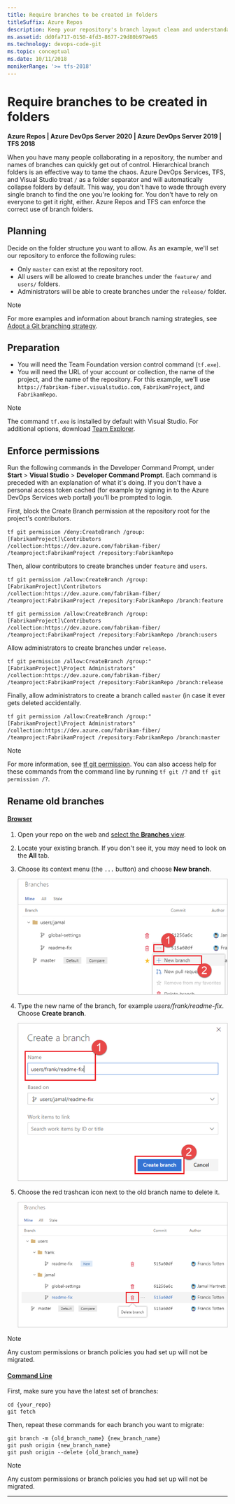 ```yaml
---
title: Require branches to be created in folders
titleSuffix: Azure Repos
description: Keep your repository's branch layout clean and understandable by requiring the use of branch folders
ms.assetid: dd0fa717-0150-4fd3-8677-29d80b979e65
ms.technology: devops-code-git
ms.topic: conceptual
ms.date: 10/11/2018
monikerRange: '>= tfs-2018'
---
```



# Require branches to be created in folders

**Azure Repos | Azure DevOps Server 2020 | Azure DevOps Server 2019 | TFS 2018**

When you have many people collaborating in a repository, the number and names of branches can quickly get out of control.
Hierarchical branch folders is an effective way to tame the chaos.
Azure DevOps Services, TFS, and Visual Studio treat `/` as a folder separator and will automatically collapse folders by default.
This way, you don't have to wade through every single branch to find the one you're looking for.
You don't have to rely on everyone to get it right, either.
Azure Repos and TFS can enforce the correct use of branch folders.

## Planning

Decide on the folder structure you want to allow.
As an example, we'll set our repository to enforce the following rules:

* Only `master` can exist at the repository root.
* All users will be allowed to create branches under the `feature/` and `users/` folders.
* Administrators will be able to create branches under the `release/` folder.

>[!NOTE]
>For more examples and information about branch naming strategies, see [Adopt a Git branching strategy](git-branching-guidance.md).

## Preparation

* You will need the Team Foundation version control command (`tf.exe`).
* You will need the URL of your account or collection, the name of the project, and the name of the repository. For this example, we'll use `https://fabrikam-fiber.visualstudio.com`, `FabrikamProject`, and `FabrikamRepo`.

> [!NOTE]
> The command `tf.exe` is installed by default with Visual Studio. For additional options, download [Team Explorer](https://visualstudio.microsoft.com/thank-you-downloading-visual-studio/?sku=TeamExplorer).

## Enforce permissions

Run the following commands in the Developer Command Prompt, under **Start** > **Visual Studio** > **Developer Command Prompt**.
Each command is preceded with an explanation of what it's doing. If you don't have a personal access token cached (for example by signing in to the Azure DevOps Services web portal) you'll be prompted to login.

First, block the Create Branch permission at the repository root for the project's contributors.

```
tf git permission /deny:CreateBranch /group:[FabrikamProject]\Contributors /collection:https://dev.azure.com/fabrikam-fiber/ /teamproject:FabrikamProject /repository:FabrikamRepo
```

Then, allow contributors to create branches under `feature` and `users`.

```
tf git permission /allow:CreateBranch /group:[FabrikamProject]\Contributors /collection:https://dev.azure.com/fabrikam-fiber/ /teamproject:FabrikamProject /repository:FabrikamRepo /branch:feature
```

```
tf git permission /allow:CreateBranch /group:[FabrikamProject]\Contributors /collection:https://dev.azure.com/fabrikam-fiber/ /teamproject:FabrikamProject /repository:FabrikamRepo /branch:users
```

Allow administrators to create branches under `release`.

```
tf git permission /allow:CreateBranch /group:"[FabrikamProject]\Project Administrators" /collection:https://dev.azure.com/fabrikam-fiber/ /teamproject:FabrikamProject /repository:FabrikamRepo /branch:release
```

Finally, allow administrators to create a branch called `master` (in case it ever gets deleted accidentally.

```
tf git permission /allow:CreateBranch /group:"[FabrikamProject]\Project Administrators" /collection:https://dev.azure.com/fabrikam-fiber/ /teamproject:FabrikamProject /repository:FabrikamRepo /branch:master
```

>[!NOTE]
>For more information, see [tf git permission](../../repos/tfvc/git-permission-command.md). You can also access help for these commands from the command line by running `tf git /?` and `tf git permission /?`.

## Rename old branches

#### [Browser](#tab/browser/)
1. Open your repo on the web and [select the **Branches** view](manage-your-branches.md).
2. Locate your existing branch. If you don't see it, you may need to look on the **All** tab.
3. Choose its context menu (the `...` button) and choose **New branch**.

   ![Create branch menu](media/require-branch-folders/create-new-branch-menu.png)

4. Type the new name of the branch, for example *users/frank/readme-fix*. Choose **Create branch**.

   ![Create new branch](media/require-branch-folders/create-new-branch.png)

5. Choose the red trashcan icon next to the old branch name to delete it.

   ![Delete old branch](media/require-branch-folders/delete-old-branch.png)


>[!NOTE] 
>Any custom permissions or branch policies you had set up will not be migrated.

#### [Command Line](#tab/command-line/)
First, make sure you have the latest set of branches:

```
cd {your_repo}
git fetch
```

Then, repeat these commands for each branch you want to migrate:

```
git branch -m {old_branch_name} {new_branch_name}
git push origin {new_branch_name}
git push origin --delete {old_branch_name}
```

>[!NOTE]
>Any custom permissions or branch policies you had set up will not be migrated.

* * *
